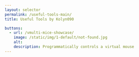 ```yaml
---
layout: selector
permalink: /useful-tools-main/
title: Useful Tools by Kolyn090

buttons:
  - url: /vmulti-mice-showcase/
    image: /static/img/1-default/not-found.jpg
    alt: 
    description: Programmatically controls a virtual mouse
---
```

